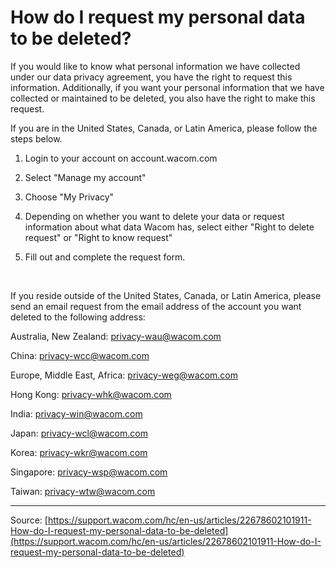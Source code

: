 # How do I request my personal data to be deleted?

If you would like to know what personal information we have collected under our data privacy agreement, you have the right to request this information. Additionally, if you want your personal information that we have collected or maintained to be deleted, you also have the right to make this request.


If you are in the United States, Canada, or Latin America, please follow the steps below. 


1. Login to your account on account.wacom.com 


2. Select "Manage my account"


3. Choose "My Privacy"


4. Depending on whether you want to delete your data or request information about what data Wacom has, select either "Right to delete request" or "Right to know request"


5. Fill out and complete the request form.


 


If you reside outside of the United States, Canada, or Latin America, please send an email request from the email address of the account you want deleted to the following address:


Australia, New Zealand: privacy-wau@wacom.com


China: privacy-wcc@wacom.com


Europe, Middle East, Africa: privacy-weg@wacom.com


Hong Kong: privacy-whk@wacom.com


India: privacy-win@wacom.com


Japan: privacy-wcl@wacom.com


Korea: privacy-wkr@wacom.com


Singapore: privacy-wsp@wacom.com


Taiwan: privacy-wtw@wacom.com

---
Source: [https://support.wacom.com/hc/en-us/articles/22678602101911-How-do-I-request-my-personal-data-to-be-deleted](https://support.wacom.com/hc/en-us/articles/22678602101911-How-do-I-request-my-personal-data-to-be-deleted)
